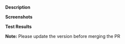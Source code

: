 **Description**




**Screenshots**




**Test Results**




**Note:**
Please update the version before merging the PR

